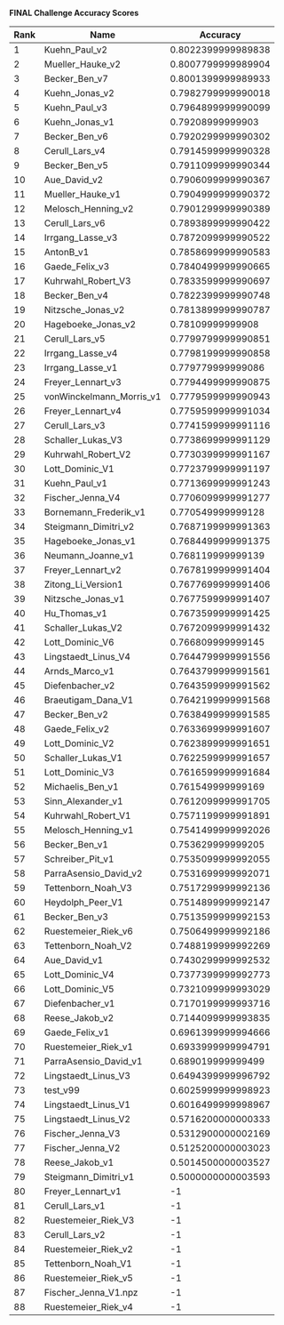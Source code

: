 **FINAL Challenge Accuracy Scores**



|Rank|Name|Accuracy|
|----|-----|---|
|1|Kuehn_Paul_v2|0.8022399999989838|
|2|Mueller_Hauke_v2|0.8007799999989904|
|3|Becker_Ben_v7|0.8001399999989933|
|4|Kuehn_Jonas_v2|0.7982799999990018|
|5|Kuehn_Paul_v3|0.7964899999990099|
|6|Kuehn_Jonas_v1|0.79208999999903|
|7|Becker_Ben_v6|0.7920299999990302|
|8|Cerull_Lars_v4|0.7914599999990328|
|9|Becker_Ben_v5|0.7911099999990344|
|10|Aue_David_v2|0.7906099999990367|
|11|Mueller_Hauke_v1|0.7904999999990372|
|12|Melosch_Henning_v2|0.7901299999990389|
|13|Cerull_Lars_v6|0.7893899999990422|
|14|Irrgang_Lasse_v3|0.7872099999990522|
|15|AntonB_v1|0.7858699999990583|
|16|Gaede_Felix_v3|0.7840499999990665|
|17|Kuhrwahl_Robert_V3|0.7833599999990697|
|18|Becker_Ben_v4|0.7822399999990748|
|19|Nitzsche_Jonas_v2|0.7813899999990787|
|20|Hageboeke_Jonas_v2|0.78109999999908|
|21|Cerull_Lars_v5|0.7799799999990851|
|22|Irrgang_Lasse_v4|0.7798199999990858|
|23|Irrgang_Lasse_v1|0.779779999999086|
|24|Freyer_Lennart_v3|0.7794499999990875|
|25|vonWinckelmann_Morris_v1|0.7779599999990943|
|26|Freyer_Lennart_v4|0.7759599999991034|
|27|Cerull_Lars_v3|0.7741599999991116|
|28|Schaller_Lukas_V3|0.7738699999991129|
|29|Kuhrwahl_Robert_V2|0.7730399999991167|
|30|Lott_Dominic_V1|0.7723799999991197|
|31|Kuehn_Paul_v1|0.7713699999991243|
|32|Fischer_Jenna_V4|0.7706099999991277|
|33|Bornemann_Frederik_v1|0.770549999999128|
|34|Steigmann_Dimitri_v2|0.7687199999991363|
|35|Hageboeke_Jonas_v1|0.7684499999991375|
|36|Neumann_Joanne_v1|0.768119999999139|
|37|Freyer_Lennart_v2|0.7678199999991404|
|38|Zitong_Li_Version1|0.7677699999991406|
|39|Nitzsche_Jonas_v1|0.7677599999991407|
|40|Hu_Thomas_v1|0.7673599999991425|
|41|Schaller_Lukas_V2|0.7672099999991432|
|42|Lott_Dominic_V6|0.766809999999145|
|43|Lingstaedt_Linus_V4|0.7644799999991556|
|44|Arnds_Marco_v1|0.7643799999991561|
|45|Diefenbacher_v2|0.7643599999991562|
|46|Braeutigam_Dana_V1|0.7642199999991568|
|47|Becker_Ben_v2|0.7638499999991585|
|48|Gaede_Felix_v2|0.7633699999991607|
|49|Lott_Dominic_V2|0.7623899999991651|
|50|Schaller_Lukas_V1|0.7622599999991657|
|51|Lott_Dominic_V3|0.7616599999991684|
|52|Michaelis_Ben_v1|0.761549999999169|
|53|Sinn_Alexander_v1|0.7612099999991705|
|54|Kuhrwahl_Robert_V1|0.7571199999991891|
|55|Melosch_Henning_v1|0.7541499999992026|
|56|Becker_Ben_v1|0.753629999999205|
|57|Schreiber_Pit_v1|0.7535099999992055|
|58|ParraAsensio_David_v2|0.7531699999992071|
|59|Tettenborn_Noah_V3|0.7517299999992136|
|60|Heydolph_Peer_V1|0.7514899999992147|
|61|Becker_Ben_v3|0.7513599999992153|
|62|Ruestemeier_Riek_v6|0.7506499999992186|
|63|Tettenborn_Noah_V2|0.7488199999992269|
|64|Aue_David_v1|0.7430299999992532|
|65|Lott_Dominic_V4|0.7377399999992773|
|66|Lott_Dominic_V5|0.7321099999993029|
|67|Diefenbacher_v1|0.7170199999993716|
|68|Reese_Jakob_v2|0.7144099999993835|
|69|Gaede_Felix_v1|0.6961399999994666|
|70|Ruestemeier_Riek_v1|0.6933999999994791|
|71|ParraAsensio_David_v1|0.689019999999499|
|72|Lingstaedt_Linus_V3|0.6494399999996792|
|73|test_v99|0.6025999999998923|
|74|Lingstaedt_Linus_V1|0.6016499999998967|
|75|Lingstaedt_Linus_V2|0.5716200000000333|
|76|Fischer_Jenna_V3|0.5312900000002169|
|77|Fischer_Jenna_V2|0.5125200000003023|
|78|Reese_Jakob_v1|0.5014500000003527|
|79|Steigmann_Dimitri_v1|0.5000000000003593|
|80|Freyer_Lennart_v1|-1|
|81|Cerull_Lars_v1|-1|
|82|Ruestemeier_Riek_V3|-1|
|83|Cerull_Lars_v2|-1|
|84|Ruestemeier_Riek_v2|-1|
|85|Tettenborn_Noah_V1|-1|
|86|Ruestemeier_Riek_v5|-1|
|87|Fischer_Jenna_V1.npz|-1|
|88|Ruestemeier_Riek_v4|-1|
